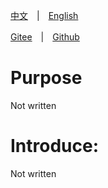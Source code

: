 [中文](./README.md)　|　[English](./README_en.md) 

[Gitee](https://gitee.com/haujet/audio-video-resync)　|　[Github](https://github.com/HaujetZhao/audio-video-resync) 

# Purpose

Not written

# Introduce: 

Not written
